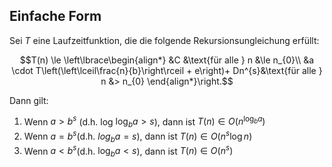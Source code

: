 
## Einfache Form

Sei $T$ eine Laufzeitfunktion, die die folgende Rekursionsungleichung erfüllt:

$$T(n) \le \left\lbrace\begin{align*}
&C &\text{für alle } n &\le n_{0}\\
&a \cdot T\left(\left\lceil\frac{n}{b}\right\rceil + e\right)+ Dn^{s}&\text{für alle } n &> n_{0}
\end{align*}\right.$$

Dann gilt:
1. Wenn $a > b^s$ (d.h. log $\log_{b} a > s$), dann ist $T(n) \in O(n^{\log_{b} a})$
2. Wenn $a = b^{s}$(d.h. $log_{b} a = s$), dann ist $T(n) \in O(n^{s} \log n)$
3. Wenn $a <  b^{s}$(d.h. $\log_{b} a < s$), dann ist $T(n) \in O(n^{s})$
